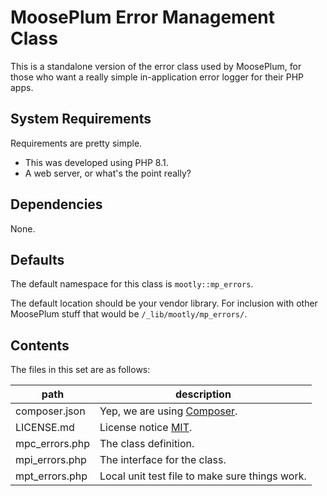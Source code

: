 # MoosePlum Error Management Class

This is a standalone version of the error class used by MoosePlum, for those who want a really simple in-application error logger for their PHP apps.

## System Requirements

Requirements are pretty simple.
- This was developed using PHP 8.1.
- A web server, or what's the point really?

## Dependencies

None.

## Defaults

The default namespace for this class is `mootly::mp_errors`.

The default location should be your vendor library. For inclusion with other MoosePlum stuff that would be `/_lib/mootly/mp_errors/`.

## Contents

The files in this set are as follows:

| path              | description
| ----------        | ----------
| composer.json     | Yep, we are using [Composer](https://getcomposer.org).
| LICENSE.md        | License notice [MIT](https://mit-license.org).
| mpc_errors.php    | The class definition.
| mpi_errors.php    | The interface for the class.
| mpt_errors.php    | Local unit test file to make sure things work.
